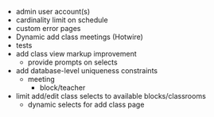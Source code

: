 - admin user account(s)
- cardinality limit on schedule
- custom error pages
- Dynamic add class meetings (Hotwire)
- tests
- add class view markup improvement
  - provide prompts on selects
- add database-level uniqueness constraints
  - meeting
    - block/teacher
- limit add/edit class selects to available blocks/classrooms
  - dynamic selects for add class page
